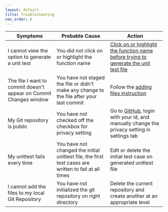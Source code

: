 ```yaml
---
layout: default
title: Troubleshooting
nav_order: 6
---
```


| **Symptoms** | **Probable Cause** | **Action** |
| ------------ | ------------------ | ---------- |
| I cannot view the option to generate a unit test | You did not click on or highlight the function name | [Click on or highlight the function name before trying to generate the unit test file](/docs/task2/) |
| The file I want to commit doesn't appear on Commit Changes window | You have not staged the file or didn't make any change to the file after your last commit | Follow the [adding files instruction](https://dlee.ca/user-documentation/docs/task3/)|
| My Git repository is public | You have not checked off the checkbox for privacy setting | Go to [GitHub](https://github.com/), login with your id, and manually change the privacy setting in settings tab |
| My unittest fails every time | You have not changed the initial unittest file, the first test cases are written to fail at all times | Edit or delete the initial test case on generated unittest file |
| I cannot add the files to my local Git Repository | You have not initialized the git repository on right directory | Delete the current repository and create another at an appropriate level |
